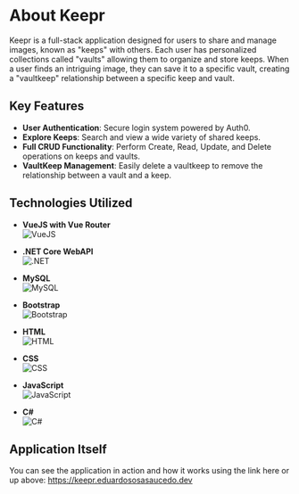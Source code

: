 # About Keepr
Keepr is a full-stack application designed for users to share and manage images, known as "keeps" with others. Each user has personalized collections called "vaults" allowing them to organize and store keeps. When a user finds an intriguing image, they can save it to a specific vault, creating a "vaultkeep" relationship between a specific keep and vault.

## Key Features

- **User Authentication**: Secure login system powered by Auth0.
- **Explore Keeps**: Search and view a wide variety of shared keeps.
- **Full CRUD Functionality**: Perform Create, Read, Update, and Delete operations on keeps and vaults.
- **VaultKeep Management**: Easily delete a vaultkeep to remove the relationship between a vault and a keep.

## Technologies Utilized

- **VueJS with Vue Router**  
  ![VueJS](https://img.shields.io/badge/Vue.js-35495E?style=for-the-badge&logo=vuedotjs&logoColor=4FC08D)

- **.NET Core WebAPI**  
  ![.NET](https://img.shields.io/badge/.NET_Core-512BD4?style=for-the-badge&logo=dotnet&logoColor=white)

- **MySQL**  
  ![MySQL](https://img.shields.io/badge/MySQL-4479A1?style=for-the-badge&logo=mysql&logoColor=white)

- **Bootstrap**  
  ![Bootstrap](https://img.shields.io/badge/Bootstrap-7952B3?style=for-the-badge&logo=bootstrap&logoColor=white)

- **HTML**  
  ![HTML](https://img.shields.io/badge/HTML-239120?style=for-the-badge&logo=html5&logoColor=white)

- **CSS**  
  ![CSS](https://img.shields.io/badge/CSS-1572B6?style=for-the-badge&logo=css3&logoColor=white)

- **JavaScript**  
  ![JavaScript](https://img.shields.io/badge/JavaScript-F7DF1E?style=for-the-badge&logo=javascript&logoColor=black)

- **C#**  
  ![C#](https://img.shields.io/badge/C%23-239120?style=for-the-badge&logo=csharp&logoColor=white)

## Application Itself
You can see the application in action and how it works using the link here or up above: https://keepr.eduardososasaucedo.dev
